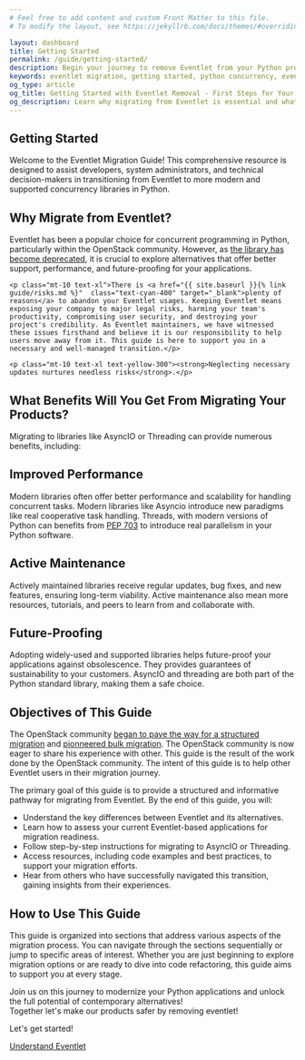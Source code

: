 ```yaml
---
# Feel free to add content and custom Front Matter to this file.
# To modify the layout, see https://jekyllrb.com/docs/themes/#overriding-theme-defaults

layout: dashboard
title: Getting Started
permalink: /guide/getting-started/
description: Begin your journey to remove Eventlet from your Python projects. This introductory guide explains why migration is necessary, the benefits you'll gain, and provides an overview of the transition process.
keywords: eventlet migration, getting started, python concurrency, eventlet alternatives, migration benefits, future-proofing code
og_type: article
og_title: Getting Started with Eventlet Removal - First Steps for Your Migration
og_description: Learn why migrating from Eventlet is essential and what benefits you'll gain by transitioning to modern Python concurrency libraries.
---
```

<section>
    <h1 class="text-4xl font-bold">Getting Started</h1>
    <p class="mt-10 text-xl">Welcome to the Eventlet Migration Guide! This comprehensive resource is designed to assist developers, system administrators, and technical decision-makers in transitioning from Eventlet to more modern and supported concurrency libraries in Python.</p>
</section>

<section>
    <h2 class="mt-10 text-3xl font-bold">Why Migrate from Eventlet?</h2>
    <p class="mt-10 text-xl">Eventlet has been a popular choice for concurrent programming in Python, particularly within the OpenStack community. However, as <a href="https://github.com/eventlet/eventlet/issues/972" class="text-cyan-400" target="_blank">the library has become deprecated</a>, it is crucial to explore alternatives that offer better support, performance, and future-proofing for your applications.</p>

    <p class="mt-10 text-xl">There is <a href="{{ site.baseurl }}{% link guide/risks.md %}"  class="text-cyan-400" target="_blank">plenty of reasons</a> to abandon your Eventlet usages. Keeping Eventlet means exposing your company to major legal risks, harming your team's productivity, compromising user security, and destroying your project's credibility. As Eventlet maintainers, we have witnessed these issues firsthand and believe it is our responsibility to help users move away from it. This guide is here to support you in a necessary and well-managed transition.</p>

    <p class="mt-10 text-xl text-yellow-300"><strong>Neglecting necessary updates nurtures needless risks</strong>.</p>
</section>
<section>
    <h2 class="mt-10 text-3xl font-bold">What Benefits Will You Get From Migrating Your Products?</h2>
    <p class="mt-10 text-xl">Migrating to libraries like AsyncIO or Threading can provide numerous benefits, including:</p>
    <div class="grid md:grid-cols-3 gap-6 py-4">
        <div class="bg-gray-900 p-6 rounded-lg shadow hover:scale-105 transition-transform duration-300">
            <h2 class="text-2xl font-bold">Improved Performance</h2>
            <p class="mt-10 text-xl">Modern libraries often offer better performance and scalability for handling concurrent tasks. Modern libraries like Asyncio introduce new paradigms like real cooperative task handling. Threads, with modern versions of Python can benefits from <a href="https://peps.python.org/pep-0703/" class="text-cyan-400" target="_blank">PEP 703</a> to introduce real parallelism in your Python software.</p>
        </div>
        <div class="bg-gray-900 p-6 rounded-lg shadow hover:scale-105 transition-transform duration-300">
            <h2 class="text-2xl font-bold">Active Maintenance</h2>
            <p class="mt-10 text-xl">Actively maintained libraries receive regular updates, bug fixes, and new features, ensuring long-term viability. Active maintenance also mean more resources, tutorials, and peers to learn from and collaborate with.</p>
        </div>
        <div class="bg-gray-900 p-6 rounded-lg shadow hover:scale-105 transition-transform duration-300">
            <h2 class="text-2xl font-bold">Future-Proofing</h2>
            <p class="mt-10 text-xl">Adopting widely-used and supported libraries helps future-proof your applications against obsolescence. They provides guarantees of sustainability to your customers. AsyncIO and threading are both part of the Python standard library, making them a safe choice.</p>
        </div>
    </div>
</section>

<section class="mt-10 futuristic-section p-8 rounded-lg">
    <div class="bg-gray-900 bg-opacity-70 p-6 rounded-lg">
        <h2 class="text-3xl font-bold mb-6">Objectives of This Guide</h2>
        <p class="text-xl mb-4">The OpenStack community <a href="https://review.opendev.org/c/openstack/governance/+/902585" target="_blank" class="text-cyan-400">began to pave the way for a structured migration</a> and <a href="https://review.opendev.org/q/prefixtopic:%22eventlet-removal%22" target="_blank" class="text-cyan-400">pionneered bulk migration</a>. The OpenStack community is now eager to share his experience with other. This guide is the result of the work done by the OpenStack community. The intent of this guide is to help other Eventlet users in their migration journey.</p>
        <p class="text-xl mb-4">The primary goal of this guide is to provide a structured and informative pathway for migrating from Eventlet. By the end of this guide, you will:</p>
        <ul class="mb-6 text-xl">
            <li class="mt-3"><i class="fas fa-check-square text-teal-300 mr-2"></i>Understand the key differences between Eventlet and its alternatives.</li>
            <li class="mt-3"><i class="fas fa-check-square text-teal-300 mr-2"></i>Learn how to assess your current Eventlet-based applications for migration readiness.</li>
            <li class="mt-3"><i class="fas fa-check-square text-teal-300 mr-2"></i>Follow step-by-step instructions for migrating to AsyncIO or Threading.</li>
            <li class="mt-3"><i class="fas fa-check-square text-teal-300 mr-2"></i>Access resources, including code examples and best practices, to support your migration efforts.</li>
            <li class="mt-3"><i class="fas fa-check-square text-teal-300 mr-2"></i>Hear from others who have successfully navigated this transition, gaining insights from their experiences.</li>
        </ul>
    </div>
</section>

<section>
    <h2 class="mt-10 text-3xl font-bold">How to Use This Guide</h2>
    <p class="mt-10 text-xl">This guide is organized into sections that address various aspects of the migration process. You can navigate through the sections sequentially or jump to specific areas of interest. Whether you are just beginning to explore migration options or are ready to dive into code refactoring, this guide aims to support you at every stage.</p>
    <p class="mt-10 text-xl">Join us on this journey to modernize your Python applications and unlock the full potential of contemporary alternatives!<br>Together let's make our products safer by removing eventlet!</p>
    <p class="mt-10 text-xl">Let's get started!</p>
</section>

<div class="mt-10 text-right">
    <a href="{{ site.baseurl }}{% link guide/eventlet.md %}" class="inline-block bg-gradient-to-r from-cyan-400 to-blue-600 text-gray-900 font-semibold py-3 px-8 rounded hover:scale-105 transition-transform">Understand Eventlet<i class="fas fa-arrow-right ml-2"></i></a>
</div>
